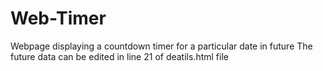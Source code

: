 # Web-Timer
Webpage displaying a countdown timer for a particular date in future
The future data can be edited in line 21 of deatils.html file
